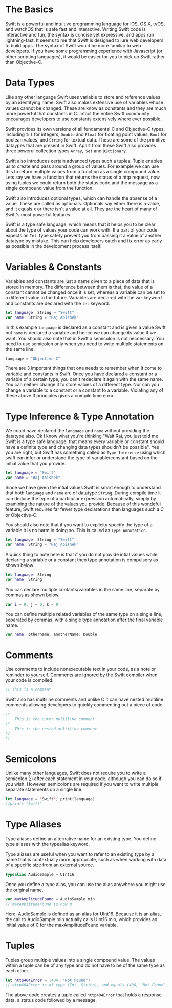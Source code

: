 # The Basics
Swift is a powerful and intuitive programming language for iOS, OS X, tvOS, and watchOS that is safe fast and interactive. Writing Swift code is interactive and fun, the syntax is concise yet expressive, and apps run lightning-fast. It seems to me that Swift is designed to lure web developers to build apps. The syntax of Swift would be more familiar to web developers. If you have some programming experience with Javascript (or other scripting languages), it would be easier for you to pick up Swift rather than Objective-C.

# Data Types
Like any other language Swift uses variable to store and reference values by an identifying name. Swift also makes extensive use of variables whose values cannot be changed. These are know as constants and they are much more powerful that constants in C. Infact the entire Swift community encourages developers to use constants extensively where ever possible.

Swift provides its own versions of all fundamental C and Objective-C types, including `Int` for integers, `Double` and `Float` for floating point values, `Bool` for boolean values, and `String` for textual data. These are some of the primitive dataypes that are present in Swift. Apart from these Swift also provides three powerul collection types `Array`,` Set` and `Dictionary`. 

Swift also introduces certain advanced types such a tuples. Tuple enables us to create and pass around a group of values. For example we can use this to return multiple values from a function as a single compound value. Lets say we have a function that returns the status of a http request, now using tuples we could return both the status code and the message as a single compound value from the function.

Swift also introduces optional types, which can handle the absense of a value. These are called as optionals. Optionals say either there is a value, and it equals x or there isn't a value at all. They are the heart of many of Swift's most powerful features.

Swift is a type safe language, which means that it helps you to be clear about the type of values your code can work with. If a part of your code expects an `Int`, type safety prevent you from passing it a value of another datatype by mistake. This can help developers catch and fix error as early as possible in the development process itself.

# Variables & Constants
Variables and constants are just a name given to a piece of data that is stored in memory. The difference between them is that, the value of a constant cannot be changed once it is set, whereas a variable can be set to a different value in the future. Variables are declared with the `var` keyword and constants are declared with the `let` keyword.
```swift
let language: String = "Swift"
var name: String = "Raj Abishek"
```

In this example `language` is declared as a constant and is given a value Swift but `name` is declared a variable and hence we can change its value if we want. You should also note that in Swift a semicolon is not neccessary. You need to use semicolon only when you need to write multiple statements on the same line.
```swift
language = "Objective-C"
```

There are 3 important things that one needs to remember when it come to variable and constants in Swift. Once you have declared a constant or a variable of a certain type, you can't redeclare it again with the same name. You can neither change it to store values of a different type. Nor can you change a variable to a constant or a constant to a variable. Violating any of these above 3 principles gives a compile time error.

# Type Inference & Type Annotation
We could have declared the `language` and `name` without providing the datatype also. Ok I know what you're thinking "Wait Raj, you just told me Swift is a type safe language, that means every variable or constant should have a definite type and changing data types shouldn't be possible". Yes you are right, but Swift has something called as `Type Inference` using which swift can infer or understand the type of variable/constant based on the initial value that you provide.
```swift
let language = "Swift"
var name = "Raj Abishek"
```

Since we have given the intial values Swift is smart enough to understand that both `language` and `name` are of datatype `String`. During compile time it can deduce the type of a particular expression automatically, simply by examining the nature of the values you provide. Because of this wondeful feature, Swift requires far fewer type declarations than languages such a C or Objective-C.

You should also note that if you want to explicity specify the type of a variable it is no harm in doing so. This is called as `Type Annotation`.
```swift
let language: String = "Swift"
var name: String = "Raj Abishek"
```

A quick thing to note here is that if you do not provide intial values while declaring a variable or a constant then type annotation is compulsory as shown below.
```swift
let language: String
var name: String
```

You can declare multiple contants/variables in the same line, separate by commas as shown below.
```swift
var i = 0, j = 0, k = 0
```

You can define multiple related variables of the same type on a single line, separated by commas, with a single type annotation after the final variable name.
```swift
var name, othername, anotherName: Double
```

# Comments
Use comments to include nonexecutable text in your code, as a note or reminder to yourself. Comments are ignored by the Swift compiler when your code is compiled. 
```swift
// This is a comment
```

Swift also has multiline comments and unlike C it can have nested multiline comments allowing developers to quickly commenting out a piece of code.
```swift
/* 
	This is the outer multiline comment
/*
	This is the nested multiline comment
*/
*/
```

# Semicolons
Unlike many other languages, Swift does not require you to write a semicolon (;) after each statement in your code, although you can do so if you wish. However, semicolons are required if you want to write multiple separate statements on a single line.
```swift
let language = 'Swift'; print(language)
//prints "Swift"
```

# Type Aliases
Type aliases define an alternative name for an existing type. You define type aliases with the typealias keyword.

Type aliases are useful when you want to refer to an existing type by a name that is contextually more appropriate, such as when working with data of a specific size from an external source.
```swift
typealias AudioSample = UInt16
```

Once you define a type alias, you can use the alias anywhere you might use the original name.
```swift
var maxAmplitudeFound = AudioSample.min
// maxAmplitudeFound is now 0
```

Here, AudioSample is defined as an alias for UInt16. Because it is an alias, the call to AudioSample.min actually calls UInt16.min, which provides an initial value of 0 for the maxAmplitudeFound variable.

# Tuples
Tuples group multiple values into a single compound value. The values within a tuple can be of any type and do not have to be of the same type as each other.
```swift
let http404Error = (404, "Not Found")
// http404Error is of type (Int, String), and equals (404, "Not Found")”
```
The above code creates a tuple called `http404Error` that holds a response data, a status code followed by a message.

 

